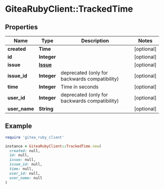 # GiteaRubyClient::TrackedTime

## Properties

| Name | Type | Description | Notes |
| ---- | ---- | ----------- | ----- |
| **created** | **Time** |  | [optional] |
| **id** | **Integer** |  | [optional] |
| **issue** | [**Issue**](Issue.md) |  | [optional] |
| **issue_id** | **Integer** | deprecated (only for backwards compatibility) | [optional] |
| **time** | **Integer** | Time in seconds | [optional] |
| **user_id** | **Integer** | deprecated (only for backwards compatibility) | [optional] |
| **user_name** | **String** |  | [optional] |

## Example

```ruby
require 'gitea_ruby_client'

instance = GiteaRubyClient::TrackedTime.new(
  created: null,
  id: null,
  issue: null,
  issue_id: null,
  time: null,
  user_id: null,
  user_name: null
)
```

